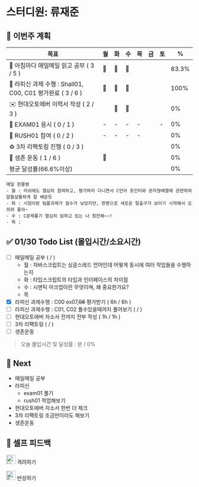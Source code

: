 # 스터디원: 류재준

## 🚀 이번주 계획

| 목표                            | 월   | 화   | 수   | 목   | 금   | 토   | %   |
| ------------------------------- | --- | --- | --- | --- | --- | --- | --- |
| 📰 아침마다 매일메일 읽고 공부 ( 3 / 5 ) |🌠|🌠|🌠|||| 83.3%  |
| 📌 라피신 과제 수행 : Shall01, C00, C01 평가완료 ( 3 / 6 ) |🌠|🌠|🌠|||| 100%  |
| ✉️ 현대오토에버 이력서 작성 ( 2 / 3 )     ||🌠|🌠|||| 0% |
| 💯 EXAM01 응시 ( 0 / 1 )          |-|-|-|-||-| 0% |
| 💃 RUSH01 참여 ( 0 / 2 )          |-|-|-|-||| 0% |
| ♻️ 3차 리팩토링 진행 ( 0 / 3 )          ||||||| 0% |
| 💪 생존 운동 ( 1 / 6 )                |🌠||||||  0% |
| 평균 달성률(66.6%이상)      |||||||  0% |


```text
매일 한줄평
- 월 : 러쉬에도 열심히 참여하고, 평가하러 다니면서 C언어 포인터와 문자형배열에 관련하여 알뜰살뜰하게 잘 배운듯
- 화 : 시험이랑 팀플과제가 점수가 낮았지만, 한편으로 새로운 탈출구가 보이기 시작해서 오히려 좋아~
- 수 : C문제풀기 열심히 임하고 있는 나 칭찬해~~!
- 목 : 
```

## ✅ 01/30 Todo List (몰입시간/소요시간) 
- [ ] 매일메일 공부 (  /  )
  - 월 : 자바스크립트는 싱글스레드 언어인데 어떻게 동시에 여러 작업들을 수행하는지
  - 화 : 타입스크립트의 타입과 인터페이스의 차이점
  - 수 : 시멘틱 마크업이란 무엇이며, 왜 중요한가요?
  - 목
- [x] 라피신 과제수행 : C00 ex07,~~08~~ 평가받기 ( 6h / 6h )
- [ ] 라피신 과제수행 : C01, C02 풀수있을때까지 풀어보기 ( / )
- [ ] 현대오토에버 자소서 전까지 전부 작성 ( 1h / 1h )
- [ ] 3차 리팩토링 ( / )
- [ ] 생존운동
> 오늘 몰입시간 및 달성률 : 분 / 0%

## 🌱 Next
- 매일메일 공부
- 라피신
  - exam01 풀기
  - rush01 작업해보기 
- 현대오토에버 자소서 한번 더 체크
- 3차 리팩토링 조금만이라도 해보기
- 생존운동

## 🎉 셀프 피드백

<img src="https://raw.githubusercontent.com/Tarikul-Islam-Anik/Animated-Fluent-Emojis/master/Emojis/Smilies/Hugging%20Face.png" alt="Hugging Face" width="25" height="25"> 격려하기</img>

> 

<img src="https://raw.githubusercontent.com/Tarikul-Islam-Anik/Animated-Fluent-Emojis/master/Emojis/Smilies/Face%20with%20Monocle.png" alt="Face with Monocle" width="25" height="25"> 반성하기</img>

> 
